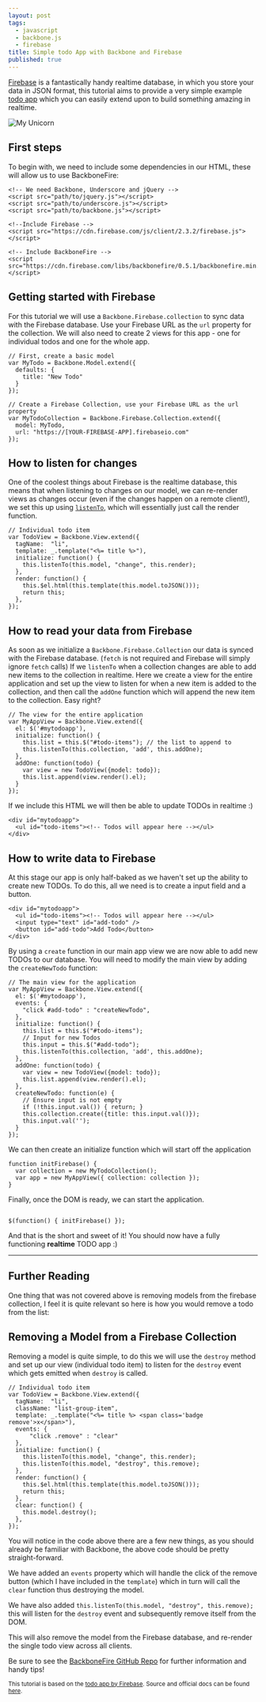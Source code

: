 ```yaml
---
layout: post
tags:
  - javascript
  - backbone.js
  - firebase
title: Simple todo App with Backbone and Firebase
published: true
---
```




[Firebase](https://www.firebase.com) is a fantastically handy realtime database, in which you store your data in JSON format, this tutorial aims to provide a very simple example [todo app](http://michaeldoye.co.za/todo.html) which you can easily extend upon to build something amazing in realtime.


![My Unicorn](http://i.imgur.com/B7si9hF.png)



## First steps

To begin with, we need to include some dependencies in our HTML, these will allow us to use BackboneFire:

```
<!-- We need Backbone, Underscore and jQuery -->
<script src="path/to/jquery.js"></script>
<script src="path/to/underscore.js"></script>
<script src="path/to/backbone.js"></script>

<!--Include Firebase -->
<script src="https://cdn.firebase.com/js/client/2.3.2/firebase.js"></script>

<!-- Include BackboneFire -->
<script src="https://cdn.firebase.com/libs/backbonefire/0.5.1/backbonefire.min.js"></script>
```
## Getting started with Firebase

For this tutorial we will use a `Backbone.Firebase.collection` to sync data with the Firebase database. Use your Firebase URL as the `url` property for the collection. We will also need to create 2 views for this app - one for individual todos and one for the whole app.


```
// First, create a basic model
var MyTodo = Backbone.Model.extend({
  defaults: {
    title: "New Todo"
  }
});

// Create a Firebase Collection, use your Firebase URL as the url property
var MyTodoCollection = Backbone.Firebase.Collection.extend({
  model: MyTodo,
  url: "https://[YOUR-FIREBASE-APP].firebaseio.com"
});
```

## How to listen for changes

One of the coolest things about Firebase is the realtime database, this means that when listening to changes on our model, we can re-render views as changes occur (even if the changes happen on a remote client!), we set this up using [`listenTo`](http://backbonejs.org/#Events-listenTo), which will essentially just call the render function.

```
// Individual todo item
var TodoView = Backbone.View.extend({
  tagName:  "li",
  template: _.template("<%= title %>"),
  initialize: function() {
    this.listenTo(this.model, "change", this.render);
  },
  render: function() {
    this.$el.html(this.template(this.model.toJSON()));
    return this;
  },
});
```
## How to read your data from Firebase

As soon as we initialize a `Backbone.Firebase.Collection` our data is synced with the Firebase database. (`fetch` is not required and Firebase will simply ignore `fetch` calls) If we `listenTo` when a collection changes are able to add new items to the collection in realtime.  Here we create a view for the entire application and set up the view to listen for when a new item is added to the collection, and then call the `addOne` function which will append the new item to the collection. Easy right?


```
// The view for the entire application
var MyAppView = Backbone.View.extend({
  el: $('#mytodoapp'),
  initialize: function() {
    this.list = this.$("#todo-items"); // the list to append to
    this.listenTo(this.collection, 'add', this.addOne);
  },
  addOne: function(todo) {
    var view = new TodoView({model: todo});
    this.list.append(view.render().el);
  }
});
```
If we include this HTML we will then be able to update TODOs in realtime :)

```
<div id="mytodoapp">
  <ul id="todo-items"><!-- Todos will appear here --></ul>
</div>
```

## How to write data to Firebase

At this stage our app is only half-baked as we haven't set up the ability to create new TODOs. To do this, all we need is to create a input field and a button.

```
<div id="mytodoapp">
  <ul id="todo-items"><!-- Todos will appear here --></ul>
  <input type="text" id="add-todo" />
  <button id="add-todo">Add Todo</button>
</div>
```
By using a `create` function in our main app view we are now able to add new TODOs to our database. You will need to modify the main view by adding the `createNewTodo` function:


```
// The main view for the application
var MyAppView = Backbone.View.extend({
  el: $('#mytodoapp'),
  events: {
    "click #add-todo" : "createNewTodo",
  },
  initialize: function() {
    this.list = this.$("#todo-items");
    // Input for new Todos
    this.input = this.$("#add-todo");
    this.listenTo(this.collection, 'add', this.addOne);
  },
  addOne: function(todo) {
    var view = new TodoView({model: todo});
    this.list.append(view.render().el);
  },
  createNewTodo: function(e) {
    // Ensure input is not empty
    if (!this.input.val()) { return; }
    this.collection.create({title: this.input.val()});
    this.input.val('');
  }
});
```
We can then create an initialize function which will start off the application

```
function initFirebase() {
  var collection = new MyTodoCollection();
  var app = new MyAppView({ collection: collection });
}
```
Finally, once the DOM is ready, we can start the application.

```

$(function() { initFirebase() });

```
And that is the short and sweet of it! You should now have a fully functioning **realtime** TODO app :)

<hr>

## Further Reading

One thing that was not covered above is removing models from the firebase collection, I feel it is quite relevant so here is how you would remove a todo from the list:

## Removing a Model from a Firebase Collection

Removing a model is quite simple, to do this we will use the `destroy` method and set up our view (individual todo item) to listen for the `destroy` event which gets emitted when `destroy` is called.

```
// Individual todo item
var TodoView = Backbone.View.extend({
  tagName:  "li",
  className: "list-group-item",
  template: _.template("<%= title %> <span class='badge remove'>x</span>"),
  events: {
      "click .remove" : "clear"
  },
  initialize: function() {
    this.listenTo(this.model, "change", this.render);
    this.listenTo(this.model, "destroy", this.remove);
  },
  render: function() {
    this.$el.html(this.template(this.model.toJSON()));
    return this;
  },
  clear: function() {
    this.model.destroy();
  },
});
```
You will notice in the code above there are a few new things, as you should already be familiar with Backbone, the above code should be pretty straight-forward.

We have added an `events` property which will handle the click of the remove button (which I have included in the `template`) which in turn will call the `clear` function thus destroying the model.

We have also added `this.listenTo(this.model, "destroy", this.remove);` this will listen for the `destroy` event and subsequently remove itself from the DOM.

This will also remove the model from the Firebase database, and re-render the single todo view across all clients.

Be sure to see the [BackboneFire GitHub Repo](https://github.com/firebase/backbonefire) for further information and handy tips!

<sub>This tutorial is based on the [todo app by Firebase](https://backbonefire.firebaseapp.com/). Source and official docs can be found [here](https://www.firebase.com/docs/web/libraries/backbone/quickstart.html).</sub>
